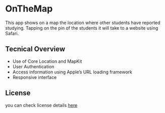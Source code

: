 # OnTheMap

This app shows on a map the location where other students have reported studying. Tapping on the pin of the students it will take to a website using Safari. 

## Tecnical Overview

- Use of Core Location and MapKit 
- User Authentication 
- Access information using Apple’s URL loading framework 
- Responsive interface


## License

you can check license details [here](https://github.com/byronap120/OnTheMap/blob/master/LICENSE) 

